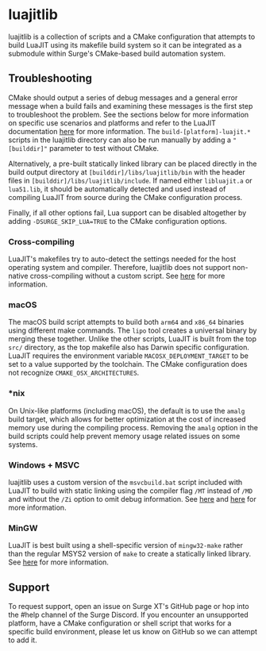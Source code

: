 # luajitlib

luajitlib is a collection of scripts and a CMake configuration that attempts to build LuaJIT using its makefile build system so it can be integrated as a submodule within Surge's CMake-based build automation system.

## Troubleshooting

CMake should output a series of debug messages and a general error message when a build fails and examining these messages is the first step to troubleshoot the problem. See the sections below for more information on specific use scenarios and platforms and refer to the LuaJIT documentation [here](https://luajit.org/install.html) for more information. The `build-[platform]-luajit.*` scripts in the luajitlib directory can also be run manually by adding a `"[builddir]"` parameter to test without CMake.

Alternatively, a pre-built statically linked library can be placed directly in the build output directory at `[builddir]/libs/luajitlib/bin` with the header files in `[builddir]/libs/luajitlib/include`. If named either `libluajit.a` or `lua51.lib`, it should be automatically detected and used instead of compiling LuaJIT from source during the CMake configuration process.

Finally, if all other options fail, Lua support can be disabled altogether by adding `-DSURGE_SKIP_LUA=TRUE` to the CMake configuration options.

### Cross-compiling

LuaJIT's makefiles try to auto-detect the settings needed for the host operating system and compiler. Therefore, luajitlib does not support non-native cross-compiling without a custom script. See [here](https://luajit.org/install.html#cross) for more information.

### macOS

The macOS build script attempts to build both `arm64` and `x86_64` binaries using different make commands. The `lipo` tool creates a universal binary by merging these together. Unlike the other scripts, LuaJIT is built from the top `src/` directory, as the top makefile also has Darwin specific configuration. LuaJIT requires the environment variable `MACOSX_DEPLOYMENT_TARGET` to be set to a value supported by the toolchain. The CMake configuration does not recognize `CMAKE_OSX_ARCHITECTURES`.

### *nix

On Unix-like platforms (including macOS), the default is to use the `amalg` build target, which allows for better optimization at the cost of increased memory use during the compiling process. Removing the `amalg` option in the build scripts could help prevent memory usage related issues on some systems.

### Windows + MSVC

luajitlib uses a custom version of the `msvcbuild.bat` script included with LuaJIT to build with static linking using the compiler flag `/MT` instead of `/MD` and without the `/Zi` option to omit debug information. See [here](https://learn.microsoft.com/en-us/cpp/c-runtime-library/crt-library-features?view=msvc-170&viewFallbackFrom=vs-2019) and [here](https://learn.microsoft.com/en-us/cpp/build/reference/z7-zi-zi-debug-information-format?view=msvc-170) for more information.

### MinGW

LuaJIT is best built using a shell-specific version of `mingw32-make` rather than the regular MSYS2 version of `make` to create a statically linked library. See [here](https://www.msys2.org/wiki/Porting/) for more information.

## Support

To request support, open an issue on Surge XT's GitHub page or hop into the #help channel of the Surge Discord. If you encounter an unsupported platform, have a CMake configuration or shell script that works for a specific build environment, please let us know on GitHub so we can attempt to add it.